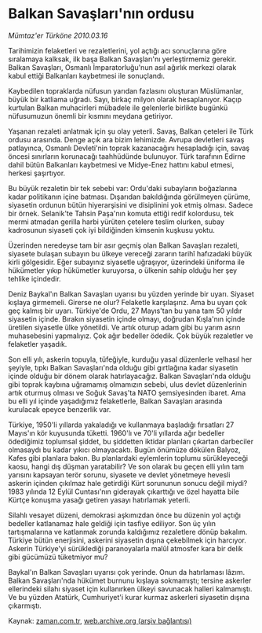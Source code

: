 # Balkan Savaşları'nın ordusu

*Mümtaz'er Türköne 2010.03.16*

<tr><td class="metin" colspan="2" style="padding-top: 20px; padding-left: 5px; ">Tarihimizin felaketleri ve rezaletlerini, yol açtığı acı sonuçlarına göre sıralamaya kalksak, ilk başa Balkan Savaşları'nı yerleştirmemiz gerekir. Balkan Savaşları, Osmanlı İmparatorluğu'nun asıl ağırlık merkezi olarak kabul ettiği Balkanları kaybetmesi ile sonuçlandı.</td></tr><tr><td class="metin" colspan="2" style="padding-top: 20px; padding-left: 5px; "><p> Kaybedilen topraklarda nüfusun yarıdan fazlasını oluşturan Müslümanlar, büyük bir katliama uğradı. Sayı, birkaç milyon olarak hesaplanıyor. Kaçıp kurtulan Balkan muhacirleri mübadele ile gelenlerle birlikte bugünkü nüfusumuzun önemli bir kısmını meydana getiriyor.
<p>Yaşanan rezaleti anlatmak için şu olay yeterli. Savaş, Balkan çeteleri ile Türk ordusu arasında. Denge açık ara bizim lehimizde. Avrupa devletleri savaş patlayınca, Osmanlı Devleti'nin toprak kazanacağını hesapladığı için, savaş öncesi sınırların korunacağı taahhüdünde bulunuyor. Türk tarafının Edirne dahil bütün Balkanları kaybetmesi ve Midye-Enez hattını kabul etmesi, herkesi şaşırtıyor.
<p>Bu büyük rezaletin bir tek sebebi var: Ordu'daki subayların boğazlarına kadar politikanın içine batması. Dışarıdan bakıldığında görülmeyen çürüme, siyasetin ordunun bütün hiyerarşisini ve disiplinini yok etmiş olması. Sadece bir örnek. Selanik'te Tahsin Paşa'nın komuta ettiği redif kolordusu, tek mermi atmadan gerilla harbi yürüten çetelere teslim olurken, subay kadrosunun siyaseti çok iyi bildiğinden kimsenin kuşkusu yoktu.
<p>Üzerinden neredeyse tam bir asır geçmiş olan Balkan Savaşları rezaleti, siyasete bulaşan subayın bu ülkeye vereceği zararın tarihî hafızadaki büyük kirli gölgesidir. Eğer subayınız siyasetle uğraşıyor, üzerindeki üniforma ile hükümetler yıkıp hükümetler kuruyorsa, o ülkenin sahip olduğu her şey tehlike içindedir.
<p>Deniz Baykal'ın Balkan Savaşları uyarısı bu yüzden yerinde bir uyarı. Siyaset kışlaya girmemeli. Girerse ne olur? Felaketle karşılaşırız. Ama bu uyarı çok geç kalmış bir uyarı. Türkiye'de Ordu, 27 Mayıs'tan bu yana tam 50 yıldır siyasetin içinde. Bırakın siyasetin içinde olmayı, doğrudan Kışla'nın içinde üretilen siyasetle ülke yönetildi. Ve artık oturup adam gibi bu yarım asrın muhasebesini yapmalıyız. Çok ağır bedeller ödedik. Çok büyük rezaletler ve felaketler yaşadık.
<p>Son elli yılı, askerin topuyla, tüfeğiyle, kurduğu yasal düzenlerle velhasıl her şeyiyle, tıpkı Balkan Savaşları'nda olduğu gibi gırtlağına kadar siyasetin içinde olduğu bir dönem olarak hatırlayacağız. Balkan Savaşları'nda olduğu gibi toprak kaybına uğramamış olmamızın sebebi, ulus devlet düzenlerinin artık oturmuş olması ve Soğuk Savaş'ta NATO şemsiyesinden ibaret. Ama bu elli yıl içinde yaşadığımız felaketlerle, Balkan Savaşları arasında kurulacak epeyce benzerlik var.
<p>Türkiye, 1950'li yıllarda yakaladığı ve kullanmaya başladığı fırsatları 27 Mayıs'ın kör kuyusunda tüketti. 1960'lı ve 70'li yıllarda ağır bedeller ödediğimiz toplumsal şiddet, bu şiddetten iktidar planları çıkartan darbeciler olmasaydı bu kadar yıkıcı olmayacaktı. Bugün önümüze dökülen Balyoz, Kafes gibi planlara bakın. Bu planlardaki eylemlerin toplumu sürükleyeceği kaosu, hangi dış düşman yaratabilir? Ve son olarak bu geçen elli yılın tam yarısını kapsayan terör sorunu, siyasete ve devlet yönetmeye hevesli askerin içinden çıkılmaz hale getirdiği Kürt sorununun sonucu değil miydi? 1983 yılında 12 Eylül Cuntası'nın giderayak çıkarttığı ve özel hayatta bile Kürtçe konuşma yasağı getiren yasayı hatırlamak yeterli.
<p>Silahlı vesayet düzeni, demokrasi aşkımızdan önce bu düzenin yol açtığı bedeller katlanamaz hale geldiği için tasfiye ediliyor. Son üç yılın tartışmalarına ve katlanmak zorunda kaldığımız rezaletlere dönüp bakalım. Türkiye bütün enerjisini, askerini siyasetin dışına çekebilmek için harcıyor. Askerin Türkiye'yi sürüklediği paranoyalarla malûl atmosfer kara bir delik gibi gücümüzü tüketmiyor mu?
<p>Baykal'ın Balkan Savaşları uyarısı çok yerinde. Onun da hatırlaması lâzım. Balkan Savaşları'nda hükümet burnunu kışlaya sokmamıştı; tersine askerler ellerindeki silahı siyaset için kullanırken ülkeyi savunacak halleri kalmamıştı. Ve bu yüzden Atatürk, Cumhuriyet'i kurar kurmaz askerleri siyasetin dışına çıkarmıştı.<br/></p></p></p></p></p></p></p></p></p></td></tr>

Kaynak: [zaman.com.tr](http://zaman.com.tr/yazar.do?yazino=962040), [web.archive.org (arşiv bağlantısı)](http://web.archive.org/web/20100328015339/http://zaman.com.tr:80/yazar.do?yazino=962040)
